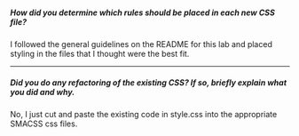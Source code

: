 ##### How did you determine which rules should be placed in each new CSS file?

I followed the general guidelines on the README for this lab and placed styling in the files that I thought were the best fit.  

---

##### Did you do any refactoring of the existing CSS? If so, briefly explain what you did and why.

No, I just cut and paste the existing code in style.css into the appropriate SMACSS css files. 
